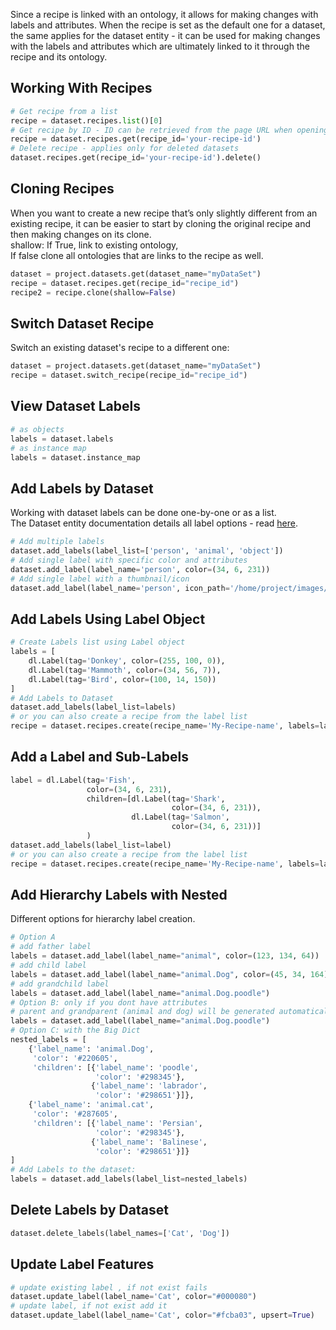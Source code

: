 Since a recipe is linked with an ontology, it allows for making changes with labels and attributes. When the recipe is set as the default one for a dataset, the same applies for the dataset entity - it can be used for making changes with the labels and attributes which are ultimately linked to it through the recipe and its ontology.  
## Working With Recipes  
  

```python
# Get recipe from a list
recipe = dataset.recipes.list()[0]
# Get recipe by ID - ID can be retrieved from the page URL when opening the recipe in the platform
recipe = dataset.recipes.get(recipe_id='your-recipe-id')
# Delete recipe - applies only for deleted datasets
dataset.recipes.get(recipe_id='your-recipe-id').delete()
```
## Cloning Recipes  
When you want to create a new recipe that’s only slightly different from an existing recipe, it can be easier to start by cloning the original recipe and then making changes on its clone.  
shallow: If True, link to existing ontology,  
              If false clone all ontologies that are links to the recipe as well.  
  
  

```python
dataset = project.datasets.get(dataset_name="myDataSet")
recipe = dataset.recipes.get(recipe_id="recipe_id")
recipe2 = recipe.clone(shallow=False)
```
## Switch Dataset Recipe  
Switch an existing dataset's recipe to a different one:  
  

```python
dataset = project.datasets.get(dataset_name="myDataSet")
recipe = dataset.switch_recipe(recipe_id="recipe_id")
```
## View Dataset Labels  
  

```python
# as objects
labels = dataset.labels
# as instance map
labels = dataset.instance_map
```
## Add Labels by Dataset  
Working with dataset labels can be done one-by-one or as a list.  
The Dataset entity documentation details all label options - read <a href="https://console.dataloop.ai/sdk-docs/dtlpy.entities.html#dtlpy.entities.dataset.Dataset.add_label" target="_blank">here</a>.  
  

```python
# Add multiple labels
dataset.add_labels(label_list=['person', 'animal', 'object'])
# Add single label with specific color and attributes
dataset.add_label(label_name='person', color=(34, 6, 231))
# Add single label with a thumbnail/icon
dataset.add_label(label_name='person', icon_path='/home/project/images/icon.jpg')
```
## Add Labels Using Label Object  
  

```python
# Create Labels list using Label object
labels = [
    dl.Label(tag='Donkey', color=(255, 100, 0)),
    dl.Label(tag='Mammoth', color=(34, 56, 7)),
    dl.Label(tag='Bird', color=(100, 14, 150))
]
# Add Labels to Dataset
dataset.add_labels(label_list=labels)
# or you can also create a recipe from the label list
recipe = dataset.recipes.create(recipe_name='My-Recipe-name', labels=labels)
```
## Add a Label and Sub-Labels  
  

```python
label = dl.Label(tag='Fish',
                 color=(34, 6, 231),
                 children=[dl.Label(tag='Shark',
                                    color=(34, 6, 231)),
                           dl.Label(tag='Salmon',
                                    color=(34, 6, 231))]
                 )
dataset.add_labels(label_list=label)
# or you can also create a recipe from the label list
recipe = dataset.recipes.create(recipe_name='My-Recipe-name', labels=labels)
```
## Add Hierarchy Labels with Nested  
Different options for hierarchy label creation.  
  

```python
# Option A
# add father label
labels = dataset.add_label(label_name="animal", color=(123, 134, 64))
# add child label
labels = dataset.add_label(label_name="animal.Dog", color=(45, 34, 164))
# add grandchild label
labels = dataset.add_label(label_name="animal.Dog.poodle")
# Option B: only if you dont have attributes
# parent and grandparent (animal and dog) will be generated automatically
labels = dataset.add_label(label_name="animal.Dog.poodle")
# Option C: with the Big Dict
nested_labels = [
    {'label_name': 'animal.Dog',
     'color': '#220605',
     'children': [{'label_name': 'poodle',
                   'color': '#298345'},
                  {'label_name': 'labrador',
                   'color': '#298651'}]},
    {'label_name': 'animal.cat',
     'color': '#287605',
     'children': [{'label_name': 'Persian',
                   'color': '#298345'},
                  {'label_name': 'Balinese',
                   'color': '#298651'}]}
]
# Add Labels to the dataset:
labels = dataset.add_labels(label_list=nested_labels)
```
## Delete Labels by Dataset  

```python
dataset.delete_labels(label_names=['Cat', 'Dog'])
```
## Update Label Features  
  

```python
# update existing label , if not exist fails
dataset.update_label(label_name='Cat', color="#000080")
# update label, if not exist add it
dataset.update_label(label_name='Cat', color="#fcba03", upsert=True)
```
